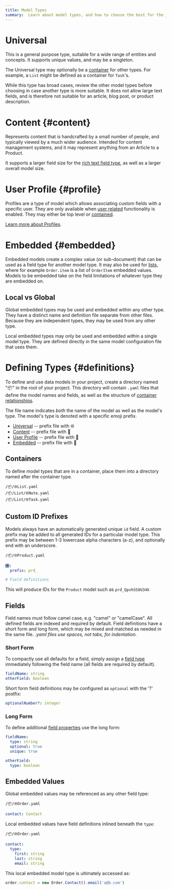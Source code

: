 ```yaml
---
title: Model Types
summary:  Learn about model types, and how to choose the best for the job.
---
```


# Universal

This is a general purpose type, suitable for a wide range of entities and concepts.
It supports unique values, and may be a singleton.

The Universal type may optionally be a [container](/🗄/Article/models/containers.md) for other types.
For example, a `List` might be defined as a container for `Task`'s.

While this type has broad cases, review the other model types before choosing
in case another type is more suitable. It does not allow large text fields,
and is therefore not suitable for an article, blog post, or product description.

# Content {#content}

Represents content that is handcrafted by a small number of people,
and typically viewed by a much wider audience.
Intended for content management systems, and it may represent
anything from an Article to a Product.

It supports a larger field size for the [rich text field type](/🗄/Article/models/fields.md#rich),
as well as a larger overall model size.
 
# User Profile {#profile}

Profiles are a type of model which allows associating custom fields with a specific user. 
They are only available when [user related](/users/) functionality is enabled.
They may either be top level or [contained](/🗄/Article/models/containers.md).

[Learn more about Profiles](/🗄/Article/users/profiles.md).

# Embedded {#embedded}

Embedded models create a complex value (or sub-document) that can be used as a field type for another model type.
It may also be used for [lists](/🗄/Article/models/fields.md#lists),
where for example `Order.item` is a list of `OrderItem` embedded values.
Models to be embedded take on the field limitations of whatever type they are embedded on.

## Local vs Global 

Global embedded types may be used and embedded within any other type.
They have a distinct name and definition file separate from other files.
Because they are independent types, they may be used from any other type.

Local embedded types may only be used and embedded within a single model type.
They are defined directly in the same model configuration file that uses them.

# Defining Types {#definitions}

To define and use data models in your project, create a directory named "📦" in the root
of your project.  This directory will contain `.yaml` files that
define the model names and fields, as well as the structure of
[container relationships](/🗄/Article/models/containers.md).

The file name indicates _both_ the name of the model as well as the model's type.
The model's type is denoted with a specific emoji prefix.

- [Universal](/🗄/Article/models/types.md#universal) -- prefix file with 🌐
- [Content](/🗄/Article/models/types.md#content) -- prefix file with 📄
- [User Profile](/🗄/Article/models/types.md#profile) -- prefix file with 👤
- [Embedded](/🗄/Article/models/types.md#embedded) -- prefix file with 📎

## Containers

To define model types that are in a container, place them into a directory named after the container type.

```file-list
/📦/🌐List.yaml
/📦/List/🌐Note.yaml
/📦/List/🌐Task.yaml
```

## Custom ID Prefixes

Models always have an automatically generated unique `id` field.
A custom prefix may be added to all generated IDs for a particular model type.
This prefix may be between 1-3 lowercase alpha characters (a-z), and optionally end with an underscore.

```file-name
/📦/🌐Product.yaml
```
```yaml
🎛:
  prefix: prd_

# Field definitions
```

This will produce IDs for the `Product` model such as `prd_QpvhSS8U34k`

## Fields

Field names must follow camel case, e.g. "camel" or "camelCase".
All defined fields are indexed and required by default.
Field definitions have a short form and long form,
which may be mixed and matched as needed in the same file.
_.yaml files use spaces, not tabs, for indentation._

### Short Form

To compactly use all defaults for a field, simply assign a [field type](/🗄/Article/models/fields.md)
immediately following the field name (all fields are required by default).

```yaml
fieldName: string
otherField: boolean
```

Short form field definitions may be configured as `optional` with the '?' postfix:

```yaml
optionalNumber?: integer
```

### Long Form

To define additional [field properties](/🗄/Article/models/fields.md) use the long form:

```yaml
fieldName:
  type: string
  optional: true
  unique: true

otherField:
  type: boolean
```

## Embedded Values

Global embedded values may be referenced as any other field type:

```file-name
/📦/🌐Order.yaml
```
```yaml
contact: Contact
```

Local embedded values have field definitions inlined beneath the `type`:

```file-name
/📦/🌐Order.yaml
```
```yaml
contact:
  type:
    first: string
    last: string
    email: string
```

This local embedded model type is ultimately accessed as:

```javascript
order.contact = new Order.Contact().email('a@b.com')
```